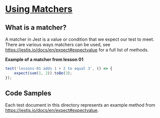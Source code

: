 # [Using Matchers](https://jestjs.io/docs/en/using-matchers)

## What is a matcher?

A matcher in Jest is a value or condition that we expect our test to meet. There are various ways matchers can be used, see https://jestjs.io/docs/en/expect#expectvalue for a full list of methods.

**Example of a matcher from lesson 01**
```js
test('lessons-01 adds 1 + 2 to equal 3', () => {
	expect(sum(1, 2)).toBe(3);
});
```

## Code Samples
Each test document in this directory represents an example method from https://jestjs.io/docs/en/expect#expectvalue.